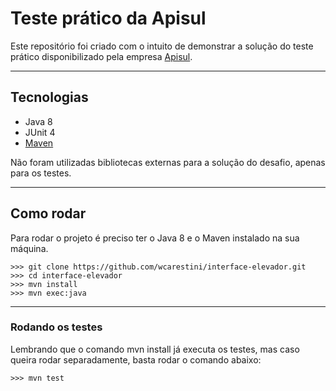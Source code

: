 # Teste prático da Apisul

Este repositório foi criado com o intuito de demonstrar a solução do teste prático disponibilizado pela empresa [Apisul](https://www.apisul.com.br/).

<hr/>

## Tecnologias

- Java 8
- JUnit 4
- [Maven](https://maven.apache.org/)

Não foram utilizadas bibliotecas externas para a solução do desafio, apenas para os testes.

<hr/>

## Como rodar

Para rodar o projeto é preciso ter o Java 8 e o Maven instalado na sua máquina.

```shell
>>> git clone https://github.com/wcarestini/interface-elevador.git
>>> cd interface-elevador
>>> mvn install
>>> mvn exec:java
```

<hr/>

### Rodando os testes

Lembrando que o comando mvn install já executa os testes, mas caso queira rodar separadamente, basta rodar o comando abaixo:

```shell
>>> mvn test
```
